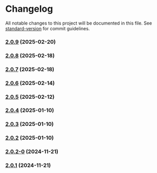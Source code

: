 # Changelog

All notable changes to this project will be documented in this file. See [standard-version](https://github.com/conventional-changelog/standard-version) for commit guidelines.

### [2.0.9](https://github.com/joabssilveira/fwork-jsts-server/compare/v2.0.8...v2.0.9) (2025-02-20)

### [2.0.8](https://github.com/joabssilveira/fwork-jsts-server/compare/v2.0.7...v2.0.8) (2025-02-18)

### [2.0.7](https://github.com/joabssilveira/fwork-jsts-server/compare/v2.0.6...v2.0.7) (2025-02-18)

### [2.0.6](https://github.com/joabssilveira/fwork-jsts-server/compare/v2.0.5...v2.0.6) (2025-02-14)

### [2.0.5](https://github.com/joabssilveira/fwork-jsts-server/compare/v2.0.4...v2.0.5) (2025-02-12)

### [2.0.4](https://github.com/joabssilveira/fwork-jsts-server/compare/v2.0.3...v2.0.4) (2025-01-10)

### [2.0.3](https://github.com/joabssilveira/fwork-jsts-server/compare/v2.0.2...v2.0.3) (2025-01-10)

### [2.0.2](https://github.com/joabssilveira/fwork-jsts-server/compare/v2.0.2-0...v2.0.2) (2025-01-10)

### [2.0.2-0](https://github.com/joabssilveira/fwork-jsts-server/compare/v2.0.1...v2.0.2-0) (2024-11-21)

### [2.0.1](https://github.com/joabssilveira/fwork-jsts-server/compare/v0.1.1...v2.0.1) (2024-11-21)

